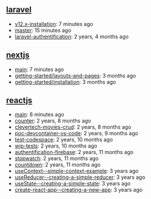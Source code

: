 ## [laravel](https://github.com/souhailmerroun-software-dev-practice/laravel)
- [v12.x-installation](https://github.com/souhailmerroun-software-dev-practice/laravel/tree/v12.x-installation): 7 minutes ago
- [master](https://github.com/souhailmerroun-software-dev-practice/laravel/tree/master): 15 minutes ago
- [laravel-authentification](https://github.com/souhailmerroun-software-dev-practice/laravel/tree/laravel-authentification): 2 years, 4 months ago

## [nextjs](https://github.com/souhailmerroun-software-dev-practice/nextjs)
- [main](https://github.com/souhailmerroun-software-dev-practice/nextjs/tree/main): 7 minutes ago
- [getting-started/layouts-and-pages](https://github.com/souhailmerroun-software-dev-practice/nextjs/tree/getting-started/layouts-and-pages): 3 months ago
- [getting-started/installation](https://github.com/souhailmerroun-software-dev-practice/nextjs/tree/getting-started/installation): 3 months ago

## [reactjs](https://github.com/souhailmerroun-software-dev-practice/reactjs)
- [main](https://github.com/souhailmerroun-software-dev-practice/reactjs/tree/main): 8 minutes ago
- [counter](https://github.com/souhailmerroun-software-dev-practice/reactjs/tree/counter): 2 years, 8 months ago
- [clevertech-movies-crud](https://github.com/souhailmerroun-software-dev-practice/reactjs/tree/clevertech-movies-crud): 2 years, 8 months ago
- [poc-devcontainer-vs-code](https://github.com/souhailmerroun-software-dev-practice/reactjs/tree/poc-devcontainer-vs-code): 2 years, 9 months ago
- [test-codespace](https://github.com/souhailmerroun-software-dev-practice/reactjs/tree/test-codespace): 2 years, 10 months ago
- [wip-tests](https://github.com/souhailmerroun-software-dev-practice/reactjs/tree/wip-tests): 2 years, 10 months ago
- [authentification-firebase](https://github.com/souhailmerroun-software-dev-practice/reactjs/tree/authentification-firebase): 2 years, 11 months ago
- [stopwatch](https://github.com/souhailmerroun-software-dev-practice/reactjs/tree/stopwatch): 2 years, 11 months ago
- [countdown](https://github.com/souhailmerroun-software-dev-practice/reactjs/tree/countdown): 2 years, 11 months ago
- [useContext--simple-context-example](https://github.com/souhailmerroun-software-dev-practice/reactjs/tree/useContext--simple-context-example): 3 years ago
- [useReducer--creating-a-simple-reducer](https://github.com/souhailmerroun-software-dev-practice/reactjs/tree/useReducer--creating-a-simple-reducer): 3 years ago
- [useState--creating-a-simple-state](https://github.com/souhailmerroun-software-dev-practice/reactjs/tree/useState--creating-a-simple-state): 3 years ago
- [create-react-app--creating-a-new-app](https://github.com/souhailmerroun-software-dev-practice/reactjs/tree/create-react-app--creating-a-new-app): 3 years ago

